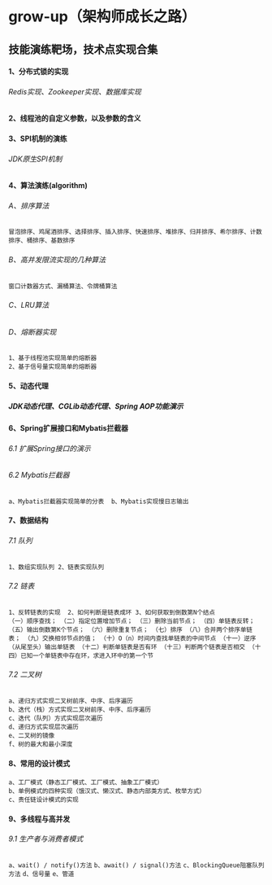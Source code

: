# grow-up（架构师成长之路）
## 技能演练靶场，技术点实现合集
#### 1、分布式锁的实现
###### Redis实现、Zookeeper实现、数据库实现
#### 2、线程池的自定义参数，以及参数的含义
#### 3、SPI机制的演练
###### JDK原生SPI机制
#### 4、算法演练(algorithm)
###### A、排序算法 
`冒泡排序、鸡尾酒排序、选择排序、插入排序、快速排序、堆排序、归并排序、希尔排序、计数排序、桶排序、基数排序`
###### B、高并发限流实现的几种算法
`窗口计数器方式、漏桶算法、令牌桶算法`
###### C、LRU算法

###### D、熔断器实现
`1、基于线程池实现简单的熔断器`<br/>
`2、基于信号量实现简单的熔断器`

#### 5、动态代理
##### JDK动态代理、CGLib动态代理、Spring AOP功能演示
#### 6、Spring扩展接口和Mybatis拦截器
###### 6.1 扩展Spring接口的演示
###### 6.2 Mybatis拦截器
`a、Mybatis拦截器实现简单的分表  b、Mybatis实现慢日志输出 `
#### 7、数据结构
###### 7.1 队列
`1、数组实现队列 2、链表实现队列`
###### 7.2 链表
`1、反转链表的实现  2、如何判断是链表成环 3、如何获取到倒数第N个结点`<br/>
`（一）顺序查找；
 （二）指定位置增加节点；
 （三）删除当前节点；
 （四）单链表反转；
 （五）输出倒数第K个节点；
 （六）删除重复节点；
 （七）排序
 （八）合并两个排序单链表；
 （九）交换相邻节点的值；
 （十）O（n）时间内查找单链表的中间节点
 （十一）逆序（从尾至头）输出单链表
 （十二）判断单链表是否有环
 （十三）判断两个链表是否相交
 （十四）已知一个单链表中存在环，求进入环中的第一个节
`
###### 7.2 二叉树
`a、递归方式实现二叉树前序、中序、后序遍历`<br/>
`b、迭代（栈）方式实现二叉树前序、中序、后序遍历`<br/>
`c、迭代（队列）方式实现层次遍历`<br/>
`d、递归方式实现层次遍历`<br/>
`e、二叉树的镜像`<br/>
`f、树的最大和最小深度`<br/>
#### 8、常用的设计模式
``a、工厂模式（静态工厂模式、工厂模式、抽象工厂模式）``<br/>
``b、单例模式的四种实现（饿汉式、懒汉式、静态内部类方式、枚举方式）`` <br/>
``c、责任链设计模式的实现``<br/>

#### 9、多线程与高并发
###### 9.1 生产者与消费者模式
`a、wait() / notify()方法`
`b、await() / signal()方法`
`c、BlockingQueue阻塞队列方法`
`d、信号量`
`e、管道`







